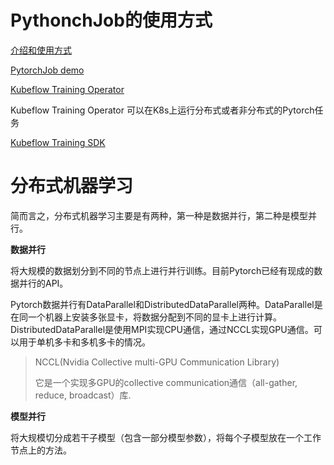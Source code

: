 # PythonchJob的使用方式

 [介绍和使用方式](https://www.kubeflow.org/docs/components/training/pytorch/)

[PytorchJob demo](https://github.com/kubeflow/training-operator/blob/master/examples/pytorch/simple.yaml)

[Kubeflow Training Operator](https://github.com/kubeflow/training-operator)

Kubeflow Training Operator 可以在K8s上运行分布式或者非分布式的Pytorch任务

[Kubeflow Training SDK](https://github.com/kubeflow/training-operator/tree/master/sdk/python)



# 分布式机器学习

简而言之，分布式机器学习主要是有两种，第一种是数据并行，第二种是模型并行。

**数据并行** 

将大规模的数据划分到不同的节点上进行并行训练。目前Pytorch已经有现成的数据并行的API。

Pytorch数据并行有DataParallel和DistributedDataParallel两种。DataParallel是在同一个机器上安装多张显卡，将数据分配到不同的显卡上进行计算。DistributedDataParallel是使用MPI实现CPU通信，通过NCCL实现GPU通信。可以用于单机多卡和多机多卡的情况。

> NCCL(Nvidia Collective multi-GPU Communication Library)
>
> 它是一个实现多GPU的collective communication通信（all-gather, reduce, broadcast）库.

**模型并行**

将大规模切分成若干子模型（包含一部分模型参数），将每个子模型放在一个工作节点上的方法。

